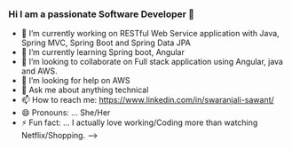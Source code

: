 ### Hi I am a passionate Software Developer 👋


- 🔭 I’m currently working on RESTful Web Service application with Java, Spring MVC, Spring Boot and Spring Data JPA
- 🌱 I’m currently learning Spring boot, Angular
- 👯 I’m looking to collaborate on Full stack application using Angular, java and AWS.
- 🤔 I’m looking for help on AWS
- 💬 Ask me about anything technical
- 📫 How to reach me: https://www.linkedin.com/in/swaranjali-sawant/
- 😄 Pronouns: ... She/Her
- ⚡ Fun fact: ... I actually love working/Coding more than watching Netflix/Shopping.
-->
